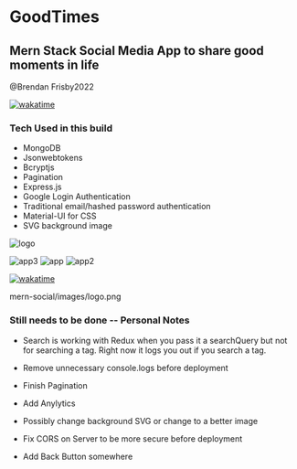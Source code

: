 # GoodTimes

## Mern Stack Social Media App to share good moments in life


@Brendan Frisby2022

[![wakatime](https://wakatime.com/badge/github/bfrisbyh92/GoodTimes.svg)](https://wakatime.com/badge/github/bfrisbyh92/GoodTimes)

### Tech Used in this build

- MongoDB
- Jsonwebtokens
- Bcryptjs
- Pagination
- Express.js
- Google Login Authentication
- Traditional email/hashed password authentication
- Material-UI for CSS
- SVG background image

![logo](/mern-social/images/logo.png)

![app3](/mern-social//images/UIphaseOne.png)
![app](/mern-social/images/SignupForm.png)
![app2](/mern-social/images/signinForm.png)

[![wakatime](https://wakatime.com/badge/github/bfrisbyh92/GoodTimes.svg)](https://wakatime.com/badge/github/bfrisbyh92/GoodTimes)


mern-social/images/logo.png
### Still needs to be done -- Personal Notes

- Search is working with Redux when you pass it a searchQuery but not for searching a tag. Right now it logs you out if you search a tag.

- Remove unnecessary console.logs before deployment

- Finish Pagination

- Add Anylytics

- Possibly change background SVG or change to a better image

- Fix CORS on Server to be more secure before deployment

- Add Back Button somewhere